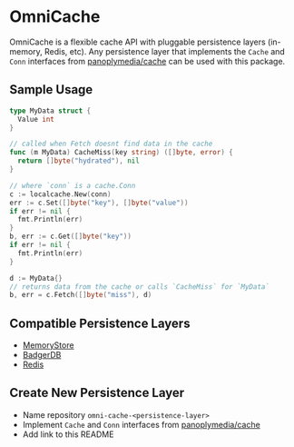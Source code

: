 # OmniCache

OmniCache is a flexible cache API with pluggable persistence layers (in-memory, Redis, etc). Any persistence layer that implements the `Cache` and `Conn` interfaces from [panoplymedia/cache](https://github.com/panoplymedia/cache) can be used with this package.

## Sample Usage

```go
type MyData struct {
  Value int
}

// called when Fetch doesnt find data in the cache
func (m MyData) CacheMiss(key string) ([]byte, error) {
  return []byte("hydrated"), nil
}

// where `conn` is a cache.Conn
c := localcache.New(conn)
err := c.Set([]byte("key"), []byte("value"))
if err != nil {
  fmt.Println(err)
}
b, err := c.Get([]byte("key"))
if err != nil {
  fmt.Println(err)
}

d := MyData{}
// returns data from the cache or calls `CacheMiss` for `MyData`
b, err = c.Fetch([]byte("miss"), d)
```

## Compatible Persistence Layers

- [MemoryStore](https://github.com/panoplymedia/omni-cache-memorystore)
- [BadgerDB](https://github.com/panoplymedia/omni-cache-badger)
- [Redis](https://github.com/panoplymedia/omni-cache-redis)

## Create New Persistence Layer

- Name repository `omni-cache-<persistence-layer>`
- Implement `Cache` and `Conn` interfaces from [panoplymedia/cache](https://github.com/panoplymedia/cache)
- Add link to this README
